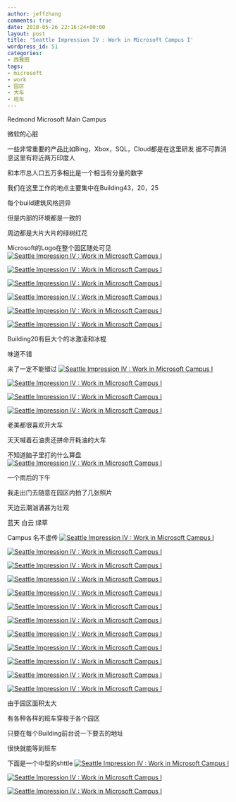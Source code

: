 ```yaml
---
author: jeffzhang
comments: true
date: 2010-05-26 22:16:24+00:00
layout: post
title: 'Seattle Impression IV : Work in Microsoft Campus I'
wordpress_id: 51
categories:
- 西雅图
tags:
- microsoft
- work
- 园区
- 大车
- 班车
---
```


[](http://photo.blog.sina.com.cn/showpic.html#blogid=57f943110100izrt&url=http://static14.photo.sina.com.cn/orignal/57f94311g879bca2a4f2d)


Redmond Microsoft Main Campus

微软的心脏

一些非常重要的产品比如Bing，Xbox，SQL，Cloud都是在这里研发
 据不可靠消息这里有将近两万印度人

和本市总人口五万多相比是一个相当有分量的数字

我们在这里工作的地点主要集中在Building43，20，25

每个build建筑风格迥异

但是内部的环境都是一致的

周边都是大片大片的绿树红花

Microsoft的Logo在整个园区随处可见
 [![Seattle Impression IV : Work in Microsoft Campus I](http://simg.sinajs.cn/blog7style/images/common/sg_trans.gif)](http://photo.blog.sina.com.cn/showpic.html#blogid=57f943110100izrt&url=http://static1.photo.sina.com.cn/orignal/57f94311g879bce597160)

[![Seattle Impression IV : Work in Microsoft Campus I](http://simg.sinajs.cn/blog7style/images/common/sg_trans.gif)](http://photo.blog.sina.com.cn/showpic.html#blogid=57f943110100izrt&url=http://static14.photo.sina.com.cn/orignal/57f94311g879bca2a4f2d)

 [![Seattle Impression IV : Work in Microsoft Campus I](http://simg.sinajs.cn/blog7style/images/common/sg_trans.gif)](http://photo.blog.sina.com.cn/showpic.html#blogid=57f943110100izrt&url=http://static3.photo.sina.com.cn/orignal/57f94311g879bca6d8842)

 [![Seattle Impression IV : Work in Microsoft Campus I](http://simg.sinajs.cn/blog7style/images/common/sg_trans.gif)](http://photo.blog.sina.com.cn/showpic.html#blogid=57f943110100izrt&url=http://static8.photo.sina.com.cn/orignal/57f94311g879bcbaeab17)

 [![Seattle Impression IV : Work in Microsoft Campus I](http://simg.sinajs.cn/blog7style/images/common/sg_trans.gif)](http://photo.blog.sina.com.cn/showpic.html#blogid=57f943110100izrt&url=http://static2.photo.sina.com.cn/orignal/57f94311g879bcbe61d91)

 [![Seattle Impression IV : Work in Microsoft Campus I](http://simg.sinajs.cn/blog7style/images/common/sg_trans.gif)](http://photo.blog.sina.com.cn/showpic.html#blogid=57f943110100izrt&url=http://static11.photo.sina.com.cn/orignal/57f94311g879bcc23dbba)


Building20有巨大个的冰激凌和冰棍

味道不错

来了一定不能错过
 [![Seattle Impression IV : Work in Microsoft Campus I](http://simg.sinajs.cn/blog7style/images/common/sg_trans.gif)](http://photo.blog.sina.com.cn/showpic.html#blogid=57f943110100izrt&url=http://static2.photo.sina.com.cn/orignal/57f94311g879bcb6de2e1)

 [![Seattle Impression IV : Work in Microsoft Campus I](http://simg.sinajs.cn/blog7style/images/common/sg_trans.gif)](http://photo.blog.sina.com.cn/showpic.html#blogid=57f943110100izrt&url=http://static2.photo.sina.com.cn/orignal/57f94311g879bca9721d1)

 [![Seattle Impression IV : Work in Microsoft Campus I](http://simg.sinajs.cn/blog7style/images/common/sg_trans.gif)](http://photo.blog.sina.com.cn/showpic.html#blogid=57f943110100izrt&url=http://static9.photo.sina.com.cn/orignal/57f94311g73f5faae1148)

 [![Seattle Impression IV : Work in Microsoft Campus I](http://simg.sinajs.cn/blog7style/images/common/sg_trans.gif)](http://photo.blog.sina.com.cn/showpic.html#blogid=57f943110100izrt&url=http://static16.photo.sina.com.cn/orignal/57f94311g879bcaf5968f)


老美都很喜欢开大车

天天喊着石油贵还拼命开耗油的大车

不知道脑子里打的什么算盘
 [![Seattle Impression IV : Work in Microsoft Campus I](http://simg.sinajs.cn/blog7style/images/common/sg_trans.gif)](http://photo.blog.sina.com.cn/showpic.html#blogid=57f943110100izrt&url=http://static9.photo.sina.com.cn/orignal/57f94311g879bcb2dc778)


一个雨后的下午

我走出门去随意在园区内拍了几张照片

天边云潮汹涌甚为壮观

蓝天 白云 绿草

Campus 名不虚传
 [![Seattle Impression IV : Work in Microsoft Campus I](http://simg.sinajs.cn/blog7style/images/common/sg_trans.gif)](http://photo.blog.sina.com.cn/showpic.html#blogid=57f943110100izrt&url=http://static15.photo.sina.com.cn/orignal/57f94311g879bcc92eb9e)

 [![Seattle Impression IV : Work in Microsoft Campus I](http://simg.sinajs.cn/blog7style/images/common/sg_trans.gif)](http://photo.blog.sina.com.cn/showpic.html#blogid=57f943110100izrt&url=http://static6.photo.sina.com.cn/orignal/57f94311g879bccb15eb5)

 [![Seattle Impression IV : Work in Microsoft Campus I](http://simg.sinajs.cn/blog7style/images/common/sg_trans.gif)](http://photo.blog.sina.com.cn/showpic.html#blogid=57f943110100izrt&url=http://static15.photo.sina.com.cn/orignal/57f94311g879bcce0a21e)

 [![Seattle Impression IV : Work in Microsoft Campus I](http://simg.sinajs.cn/blog7style/images/common/sg_trans.gif)](http://photo.blog.sina.com.cn/showpic.html#blogid=57f943110100izrt&url=http://static13.photo.sina.com.cn/orignal/57f94311g73f5fae81c9c)

 [![Seattle Impression IV : Work in Microsoft Campus I](http://simg.sinajs.cn/blog7style/images/common/sg_trans.gif)](http://photo.blog.sina.com.cn/showpic.html#blogid=57f943110100izrt&url=http://static10.photo.sina.com.cn/orignal/57f94311g879bcd253f79)

 [![Seattle Impression IV : Work in Microsoft Campus I](http://simg.sinajs.cn/blog7style/images/common/sg_trans.gif)](http://photo.blog.sina.com.cn/showpic.html#blogid=57f943110100izrt&url=http://static1.photo.sina.com.cn/orignal/57f94311g879bcd57efa0)

 [![Seattle Impression IV : Work in Microsoft Campus I](http://simg.sinajs.cn/blog7style/images/common/sg_trans.gif)](http://photo.blog.sina.com.cn/showpic.html#blogid=57f943110100izrt&url=http://static2.photo.sina.com.cn/orignal/57f94311g879bcd97b501)

 [![Seattle Impression IV : Work in Microsoft Campus I](http://simg.sinajs.cn/blog7style/images/common/sg_trans.gif)](http://photo.blog.sina.com.cn/showpic.html#blogid=57f943110100izrt&url=http://static11.photo.sina.com.cn/orignal/57f94311g879bce17b24a)

 [![Seattle Impression IV : Work in Microsoft Campus I](http://simg.sinajs.cn/blog7style/images/common/sg_trans.gif)](http://photo.blog.sina.com.cn/showpic.html#blogid=57f943110100izrt&url=http://static8.photo.sina.com.cn/orignal/57f94311g879bd4b45ec7)

 [![Seattle Impression IV : Work in Microsoft Campus I](http://simg.sinajs.cn/blog7style/images/common/sg_trans.gif)](http://photo.blog.sina.com.cn/showpic.html#blogid=57f943110100izrt&url=http://static14.photo.sina.com.cn/orignal/57f94311g879bd4fc43fd)

 [![Seattle Impression IV : Work in Microsoft Campus I](http://simg.sinajs.cn/blog7style/images/common/sg_trans.gif)](http://photo.blog.sina.com.cn/showpic.html#blogid=57f943110100izrt&url=http://static6.photo.sina.com.cn/orignal/57f94311g879bd54b1e65)

 [![Seattle Impression IV : Work in Microsoft Campus I](http://simg.sinajs.cn/blog7style/images/common/sg_trans.gif)](http://photo.blog.sina.com.cn/showpic.html#blogid=57f943110100izrt&url=http://static16.photo.sina.com.cn/orignal/57f94311g879bd58d5aef)


由于园区面积太大

有各种各样的班车穿梭于各个园区

只要在每个Building前台说一下要去的地址

很快就能等到班车

下面是一个中型的shttle
 [![Seattle Impression IV : Work in Microsoft Campus I](http://simg.sinajs.cn/blog7style/images/common/sg_trans.gif)](http://photo.blog.sina.com.cn/showpic.html#blogid=57f943110100izrt&url=http://static14.photo.sina.com.cn/orignal/57f94311g879bd5c1604d)

 [![Seattle Impression IV : Work in Microsoft Campus I](http://simg.sinajs.cn/blog7style/images/common/sg_trans.gif)](http://photo.blog.sina.com.cn/showpic.html#blogid=57f943110100izrt&url=http://static13.photo.sina.com.cn/orignal/57f94311g879bd5ea917c)

 [![Seattle Impression IV : Work in Microsoft Campus I](http://simg.sinajs.cn/blog7style/images/common/sg_trans.gif) ](http://photo.blog.sina.com.cn/showpic.html#blogid=57f943110100izrt&url=http://static5.photo.sina.com.cn/orignal/57f94311g879bd61aeaa4)


